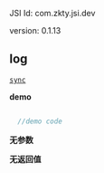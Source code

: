 

JSI Id: com.zkty.jsi.dev

version: 0.1.13



## log
[`sync`](/docs/modules/模块-规范?id=jsi-调用)

**demo**
``` js

  //demo code

``` 

**无参数**

**无返回值**


    